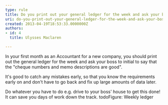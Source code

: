 ```yaml
---
type: rule
title: Do you print out your general ledger for the week and ask your boss to initial?
uri: do-you-print-out-your-general-ledger-for-the-week-and-ask-your-boss-to-initial
created: 2013-04-19T18:53:33.0000000Z
authors:
- id: 4
  title: Ulysses Maclaren

---
```


 
In your first month as an Accountant for a new company, you should print out the general ledger for the week and ask your boss to initial to say that the "cheque numbers and memo descriptions are good".
 
It's good to catch any mistakes early, so that you know the requirements early on and don't have to go back and fix up large amounts of data later.

Do whatever you have to do e.g. drive to your boss' house to get this done! It can save you days of work down the track.
todoFigure: Weekly ledger
